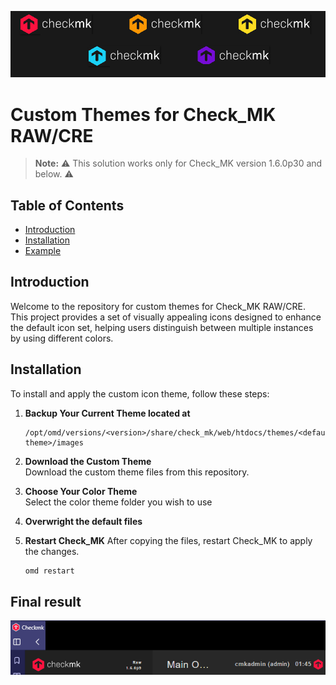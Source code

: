 ![Preview](preview.png)
# Custom Themes for Check_MK RAW/CRE

> **Note:** ⚠️ This solution works only for Check_MK version 1.6.0p30 and below. ⚠️

## Table of Contents

- [Introduction](#introduction)
- [Installation](#installation)
- [Example](#final-result)

## Introduction
Welcome to the repository for custom themes for Check_MK RAW/CRE. This project provides a set of visually appealing icons designed to enhance the default icon set, helping users distinguish between multiple instances by using different colors.

## Installation

To install and apply the custom icon theme, follow these steps:

1. **Backup Your Current Theme located at**
    ```
    /opt/omd/versions/<version>/share/check_mk/web/htdocs/themes/<default-theme>/images
    ```

2. **Download the Custom Theme**  
    Download the custom theme files from this repository.
3. **Choose Your Color Theme**  
    Select the color theme folder you wish to use
4. **Overwright the default files**
5. **Restart Check_MK**
    After copying the files, restart Check_MK to apply the changes.
    ```bash
    omd restart
    ```

## Final result
![Example](example.png)

